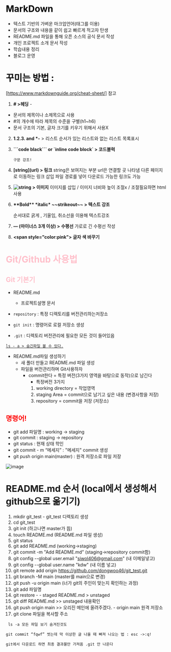 # <span style="color:black"> **MarkDown** 
* 텍스트 기반의 가벼운 마크업언어(태그를 이용)
* 문서의 구조와 내용을 같이 쉽고 빠르게 적고자 탄생
* README.md 파일을 통해 오픈 소스의 공식 문서 작성
* 개인 프로젝트 소개 문서 작성
* 학습내용 정리
* 블로그 운영 


# <span style="color:black"> **꾸미는 방법** : 
[https://www.markdownguide.org/cheat-sheet/] 참고

1. **\# >헤딩** - 
* 문서의 제목이나 소제목으로 사용
* #의 개수에 따라 제목의 수준을 구별(h1~h6)
* 문서 구조의 기본, 글자 크기를 키우기 위해서 사용X
	
2.	**1.2.3.  and \*-** > 리스트 순서가 있는 리스트와 없는 리스트
		목록표시

3.	**\```code black``` or \`inline code block` > 코드블럭**
		
        구문 강조!

4.	**\[string](url) > 링크**
string은 보여지는 부분 url은 연결할 곳 나타냄
다른 페이지로 이동하는 링크 삽입
파일 경로를 넣어 다운로드 가능한 링크도 가능

1. **![string](img_url) > 이미지**
	이미지를 삽입 / 이미지 너비와 높이 조절x / 조절필요하면 html사용

2. **\*\*Bold\*\*   \*italic\* \~~strikeout~~ > 텍스트 강조**
	
    순서대로 굵게 , 기울임, 취소선을 이용해 텍스트강조

3. **— (마이너스 3개 이상) > 수평선**
	가로로 긴 수평선 작성

4. **\<span style="color:pink"> 글자 색 바꾸기**


 # <span style="color:pink"> **Git/Github 사용법**

## <span style="color:pink">Git 기본기

* README.md
   * 프로젝트설명 문서


* `repository` : 특정 디렉토리를 버전관리하는저장소
* `git init` : 명령어로 로컬 저장소 생성
- `.git` : 디렉토리 버전관리에 필요한 모든 것이 들어있음

<u>`ls - a > 숨긴파일 볼 수 있다.`</u>


* README.md파일 생성하기
  * 새 폴더 만들고 README.md 파일 생성
  * 파일을 버전관리하며 Git사용하자
    * commit한다 = 특정 버전(3가지 영역을 바탕으로 동작)으로 남긴다
        * 특정버전 3가지
         1. working directory = 작업영역
         2. staging Area  = commit으로 남기고 싶은 내용
          (변경사항을 저장)
         3. repository = commit을 저장 (저장소)


## <span style="color:red">명령어!
* git add 파일명 : working -> staging
* git commit : staging -> repository
* git status : 현재 상태 학인
* git commit - m “메세지” :  "메세지" commit 생성
* git push origin main(master) : 원격 저장소로 파일 저장

![image](https://miro.medium.com/max/640/1*zpvd5fjZAFGsVAEsvMGKxA.webp)
	


# README.md 순서 (local에서 생성해서 github으로 옮기기)
1. mkdir git_test - git_test 디렉토리 생성
2. cd git_test
3. git init (하고나면 master가 뜸)
4. touch README.md (README.md 파일 생성)
5. git status
6. git add README.md (working->staging)
7. git commit -m "Add README.md” (staging->repository commit함)
8. git config --global user.email "siwol406@gmail.com" (내 이메일넣고)
9. git config --global user.name "kdw"	(내 이름 넣고)
10. git remote add origin https://github.com/dongwoo46/git_test.git
11. git branch -M main (master를 main으로 변경)
12. git push -u origin main (너가 git의 주인이 맞는지 확인하는 과정)
13. git add 파일명 
14. git restore - - staged README.md > unstaged
15. git diff README.md >> unstaged 내용확인
16. git push origin main >> 오리진 메인에 올려주겠다. - origin main 원격 저장소
17. git clone 파일을 복사할 주소

` ls -a 모든 파일 보기 숨겨진것도`

`git commit “fqwf” 썻는데 막 이상한 글 나올 때 빠져 나오는 법 : esc ->:q!`

`git에서 다운로드 하면 최종 결과물만 가져옴 .git 안 나온다`


